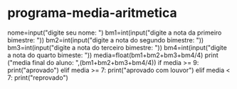 # programa-media-aritmetica
nome=input("digite seu nome: ")
bm1=int(input("digite a nota da primeiro bimestre: "))
bm2=int(input("digite a nota do segundo bimestre: "))
bm3=int(input("digite a nota do terceiro bimestre: "))
bm4=int(input("digite a nota do quarto bimeste: "))
media=float(bm1+bm2+bm3+bm4/4)
print ("media final do aluno: ",(bm1+bm2+bm3+bm4/4))
if media >= 9:
    print("aprovado")
elif media >= 7:
    print("aprovado com louvor")
elif media < 7:
    print("reprovado")

